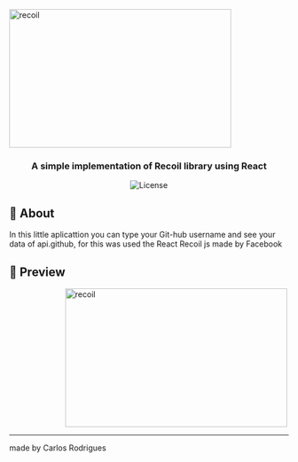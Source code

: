 <img alt="recoil" src="https://res.cloudinary.com/practicaldev/image/fetch/s--ey8Yer0j--/c_imagga_scale,f_auto,fl_progressive,h_720,q_auto,w_1280/https://dev-to-uploads.s3.amazonaws.com/i/vouoo1zjymbdvuhjzjyh.png" height="250px" width="400" align="center" />

<h3 align="center">
  A simple implementation of Recoil library using React
</h3>
<p align="center">
  <img alt="License" src="https://img.shields.io/badge/license-MIT-%2304D361">
</p>

## :rocket: About

In this little aplicattion you can type your Git-hub username and see your data of api.github, for this was used the React Recoil js made by Facebook

## :rocket: Preview

<img alt="recoil" src="./img-readme.png" height="250px" width="400" style="margin:0 auto 0  20%" />

---

made  by Carlos Rodrigues
